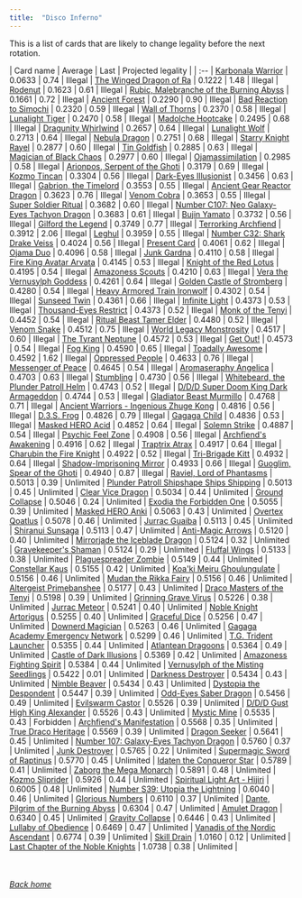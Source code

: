 ```yaml
---
title:  "Disco Inferno"
---
```


This is a list of cards that are likely to change legality before the next rotation.

| Card name | Average | Last | Projected legality |
| :-- |
[Karbonala Warrior](https://db.ygoprodeck.com/card/?search=Karbonala%20Warrior) | 0.0633 | 0.74 | Illegal |
[The Winged Dragon of Ra](https://db.ygoprodeck.com/card/?search=The%20Winged%20Dragon%20of%20Ra) | 0.1222 | 1.48 | Illegal |
[Rodenut](https://db.ygoprodeck.com/card/?search=Rodenut) | 0.1623 | 0.61 | Illegal |
[Rubic, Malebranche of the Burning Abyss](https://db.ygoprodeck.com/card/?search=Rubic,%20Malebranche%20of%20the%20Burning%20Abyss) | 0.1661 | 0.72 | Illegal |
[Ancient Forest](https://db.ygoprodeck.com/card/?search=Ancient%20Forest) | 0.2290 | 0.90 | Illegal |
[Bad Reaction to Simochi](https://db.ygoprodeck.com/card/?search=Bad%20Reaction%20to%20Simochi) | 0.2320 | 0.59 | Illegal |
[Wall of Thorns](https://db.ygoprodeck.com/card/?search=Wall%20of%20Thorns) | 0.2370 | 0.58 | Illegal |
[Lunalight Tiger](https://db.ygoprodeck.com/card/?search=Lunalight%20Tiger) | 0.2470 | 0.58 | Illegal |
[Madolche Hootcake](https://db.ygoprodeck.com/card/?search=Madolche%20Hootcake) | 0.2495 | 0.68 | Illegal |
[Dragunity Whirlwind](https://db.ygoprodeck.com/card/?search=Dragunity%20Whirlwind) | 0.2657 | 0.64 | Illegal |
[Lunalight Wolf](https://db.ygoprodeck.com/card/?search=Lunalight%20Wolf) | 0.2713 | 0.64 | Illegal |
[Nebula Dragon](https://db.ygoprodeck.com/card/?search=Nebula%20Dragon) | 0.2751 | 0.68 | Illegal |
[Starry Knight Rayel](https://db.ygoprodeck.com/card/?search=Starry%20Knight%20Rayel) | 0.2877 | 0.60 | Illegal |
[Tin Goldfish](https://db.ygoprodeck.com/card/?search=Tin%20Goldfish) | 0.2885 | 0.63 | Illegal |
[Magician of Black Chaos](https://db.ygoprodeck.com/card/?search=Magician%20of%20Black%20Chaos) | 0.2977 | 0.60 | Illegal |
[Ojamassimilation](https://db.ygoprodeck.com/card/?search=Ojamassimilation) | 0.2985 | 0.58 | Illegal |
[Arionpos, Serpent of the Ghoti](https://db.ygoprodeck.com/card/?search=Arionpos,%20Serpent%20of%20the%20Ghoti) | 0.3179 | 0.69 | Illegal |
[Kozmo Tincan](https://db.ygoprodeck.com/card/?search=Kozmo%20Tincan) | 0.3304 | 0.56 | Illegal |
[Dark-Eyes Illusionist](https://db.ygoprodeck.com/card/?search=Dark-Eyes%20Illusionist) | 0.3456 | 0.63 | Illegal |
[Gabrion, the Timelord](https://db.ygoprodeck.com/card/?search=Gabrion,%20the%20Timelord) | 0.3553 | 0.55 | Illegal |
[Ancient Gear Reactor Dragon](https://db.ygoprodeck.com/card/?search=Ancient%20Gear%20Reactor%20Dragon) | 0.3623 | 0.76 | Illegal |
[Venom Cobra](https://db.ygoprodeck.com/card/?search=Venom%20Cobra) | 0.3653 | 0.55 | Illegal |
[Super Soldier Ritual](https://db.ygoprodeck.com/card/?search=Super%20Soldier%20Ritual) | 0.3682 | 0.60 | Illegal |
[Number C107: Neo Galaxy-Eyes Tachyon Dragon](https://db.ygoprodeck.com/card/?search=Number%20C107:%20Neo%20Galaxy-Eyes%20Tachyon%20Dragon) | 0.3683 | 0.61 | Illegal |
[Bujin Yamato](https://db.ygoprodeck.com/card/?search=Bujin%20Yamato) | 0.3732 | 0.56 | Illegal |
[Gilford the Legend](https://db.ygoprodeck.com/card/?search=Gilford%20the%20Legend) | 0.3749 | 0.77 | Illegal |
[Terrorking Archfiend](https://db.ygoprodeck.com/card/?search=Terrorking%20Archfiend) | 0.3912 | 2.06 | Illegal |
[Leghul](https://db.ygoprodeck.com/card/?search=Leghul) | 0.3959 | 0.55 | Illegal |
[Number C32: Shark Drake Veiss](https://db.ygoprodeck.com/card/?search=Number%20C32:%20Shark%20Drake%20Veiss) | 0.4024 | 0.56 | Illegal |
[Present Card](https://db.ygoprodeck.com/card/?search=Present%20Card) | 0.4061 | 0.62 | Illegal |
[Ojama Duo](https://db.ygoprodeck.com/card/?search=Ojama%20Duo) | 0.4096 | 0.58 | Illegal |
[Junk Gardna](https://db.ygoprodeck.com/card/?search=Junk%20Gardna) | 0.4110 | 0.58 | Illegal |
[Fire King Avatar Arvata](https://db.ygoprodeck.com/card/?search=Fire%20King%20Avatar%20Arvata) | 0.4145 | 0.53 | Illegal |
[Knight of the Red Lotus](https://db.ygoprodeck.com/card/?search=Knight%20of%20the%20Red%20Lotus) | 0.4195 | 0.54 | Illegal |
[Amazoness Scouts](https://db.ygoprodeck.com/card/?search=Amazoness%20Scouts) | 0.4210 | 0.63 | Illegal |
[Vera the Vernusylph Goddess](https://db.ygoprodeck.com/card/?search=Vera%20the%20Vernusylph%20Goddess) | 0.4261 | 0.64 | Illegal |
[Golden Castle of Stromberg](https://db.ygoprodeck.com/card/?search=Golden%20Castle%20of%20Stromberg) | 0.4280 | 0.54 | Illegal |
[Heavy Armored Train Ironwolf](https://db.ygoprodeck.com/card/?search=Heavy%20Armored%20Train%20Ironwolf) | 0.4302 | 0.54 | Illegal |
[Sunseed Twin](https://db.ygoprodeck.com/card/?search=Sunseed%20Twin) | 0.4361 | 0.66 | Illegal |
[Infinite Light](https://db.ygoprodeck.com/card/?search=Infinite%20Light) | 0.4373 | 0.53 | Illegal |
[Thousand-Eyes Restrict](https://db.ygoprodeck.com/card/?search=Thousand-Eyes%20Restrict) | 0.4373 | 0.52 | Illegal |
[Monk of the Tenyi](https://db.ygoprodeck.com/card/?search=Monk%20of%20the%20Tenyi) | 0.4452 | 0.54 | Illegal |
[Ritual Beast Tamer Elder](https://db.ygoprodeck.com/card/?search=Ritual%20Beast%20Tamer%20Elder) | 0.4480 | 0.52 | Illegal |
[Venom Snake](https://db.ygoprodeck.com/card/?search=Venom%20Snake) | 0.4512 | 0.75 | Illegal |
[World Legacy Monstrosity](https://db.ygoprodeck.com/card/?search=World%20Legacy%20Monstrosity) | 0.4517 | 0.60 | Illegal |
[The Tyrant Neptune](https://db.ygoprodeck.com/card/?search=The%20Tyrant%20Neptune) | 0.4572 | 0.53 | Illegal |
[Get Out!](https://db.ygoprodeck.com/card/?search=Get%20Out!) | 0.4573 | 0.54 | Illegal |
[Fog King](https://db.ygoprodeck.com/card/?search=Fog%20King) | 0.4590 | 0.65 | Illegal |
[Toadally Awesome](https://db.ygoprodeck.com/card/?search=Toadally%20Awesome) | 0.4592 | 1.62 | Illegal |
[Oppressed People](https://db.ygoprodeck.com/card/?search=Oppressed%20People) | 0.4633 | 0.76 | Illegal |
[Messenger of Peace](https://db.ygoprodeck.com/card/?search=Messenger%20of%20Peace) | 0.4645 | 0.54 | Illegal |
[Aromaseraphy Angelica](https://db.ygoprodeck.com/card/?search=Aromaseraphy%20Angelica) | 0.4703 | 0.63 | Illegal |
[Stumbling](https://db.ygoprodeck.com/card/?search=Stumbling) | 0.4730 | 0.56 | Illegal |
[Whitebeard, the Plunder Patroll Helm](https://db.ygoprodeck.com/card/?search=Whitebeard,%20the%20Plunder%20Patroll%20Helm) | 0.4743 | 0.52 | Illegal |
[D/D/D Super Doom King Dark Armageddon](https://db.ygoprodeck.com/card/?search=D/D/D%20Super%20Doom%20King%20Dark%20Armageddon) | 0.4744 | 0.53 | Illegal |
[Gladiator Beast Murmillo](https://db.ygoprodeck.com/card/?search=Gladiator%20Beast%20Murmillo) | 0.4768 | 0.71 | Illegal |
[Ancient Warriors - Ingenious Zhuge Kong](https://db.ygoprodeck.com/card/?search=Ancient%20Warriors%20-%20Ingenious%20Zhuge%20Kong) | 0.4816 | 0.56 | Illegal |
[D.3.S. Frog](https://db.ygoprodeck.com/card/?search=D.3.S.%20Frog) | 0.4826 | 0.79 | Illegal |
[Gagaga Child](https://db.ygoprodeck.com/card/?search=Gagaga%20Child) | 0.4836 | 0.53 | Illegal |
[Masked HERO Acid](https://db.ygoprodeck.com/card/?search=Masked%20HERO%20Acid) | 0.4852 | 0.64 | Illegal |
[Solemn Strike](https://db.ygoprodeck.com/card/?search=Solemn%20Strike) | 0.4887 | 0.54 | Illegal |
[Psychic Feel Zone](https://db.ygoprodeck.com/card/?search=Psychic%20Feel%20Zone) | 0.4908 | 0.56 | Illegal |
[Archfiend's Awakening](https://db.ygoprodeck.com/card/?search=Archfiend's%20Awakening) | 0.4916 | 0.62 | Illegal |
[Traptrix Atrax](https://db.ygoprodeck.com/card/?search=Traptrix%20Atrax) | 0.4917 | 0.64 | Illegal |
[Charubin the Fire Knight](https://db.ygoprodeck.com/card/?search=Charubin%20the%20Fire%20Knight) | 0.4922 | 0.52 | Illegal |
[Tri-Brigade Kitt](https://db.ygoprodeck.com/card/?search=Tri-Brigade%20Kitt) | 0.4932 | 0.64 | Illegal |
[Shadow-Imprisoning Mirror](https://db.ygoprodeck.com/card/?search=Shadow-Imprisoning%20Mirror) | 0.4933 | 0.66 | Illegal |
[Guoglim, Spear of the Ghoti](https://db.ygoprodeck.com/card/?search=Guoglim,%20Spear%20of%20the%20Ghoti) | 0.4940 | 0.87 | Illegal |
[Raviel, Lord of Phantasms](https://db.ygoprodeck.com/card/?search=Raviel,%20Lord%20of%20Phantasms) | 0.5013 | 0.39 | Unlimited |
[Plunder Patroll Shipshape Ships Shipping](https://db.ygoprodeck.com/card/?search=Plunder%20Patroll%20Shipshape%20Ships%20Shipping) | 0.5013 | 0.45 | Unlimited |
[Clear Vice Dragon](https://db.ygoprodeck.com/card/?search=Clear%20Vice%20Dragon) | 0.5034 | 0.44 | Unlimited |
[Ground Collapse](https://db.ygoprodeck.com/card/?search=Ground%20Collapse) | 0.5046 | 0.24 | Unlimited |
[Exodia the Forbidden One](https://db.ygoprodeck.com/card/?search=Exodia%20the%20Forbidden%20One) | 0.5055 | 0.39 | Unlimited |
[Masked HERO Anki](https://db.ygoprodeck.com/card/?search=Masked%20HERO%20Anki) | 0.5063 | 0.43 | Unlimited |
[Overtex Qoatlus](https://db.ygoprodeck.com/card/?search=Overtex%20Qoatlus) | 0.5078 | 0.46 | Unlimited |
[Jurrac Guaiba](https://db.ygoprodeck.com/card/?search=Jurrac%20Guaiba) | 0.5113 | 0.45 | Unlimited |
[Shiranui Sunsaga](https://db.ygoprodeck.com/card/?search=Shiranui%20Sunsaga) | 0.5113 | 0.47 | Unlimited |
[Anti-Magic Arrows](https://db.ygoprodeck.com/card/?search=Anti-Magic%20Arrows) | 0.5120 | 0.40 | Unlimited |
[Mirrorjade the Iceblade Dragon](https://db.ygoprodeck.com/card/?search=Mirrorjade%20the%20Iceblade%20Dragon) | 0.5124 | 0.32 | Unlimited |
[Gravekeeper's Shaman](https://db.ygoprodeck.com/card/?search=Gravekeeper's%20Shaman) | 0.5124 | 0.29 | Unlimited |
[Fluffal Wings](https://db.ygoprodeck.com/card/?search=Fluffal%20Wings) | 0.5133 | 0.38 | Unlimited |
[Plaguespreader Zombie](https://db.ygoprodeck.com/card/?search=Plaguespreader%20Zombie) | 0.5149 | 0.44 | Unlimited |
[Constellar Kaus](https://db.ygoprodeck.com/card/?search=Constellar%20Kaus) | 0.5155 | 0.42 | Unlimited |
[Koa'ki Meiru Ghoulungulate](https://db.ygoprodeck.com/card/?search=Koa'ki%20Meiru%20Ghoulungulate) | 0.5156 | 0.46 | Unlimited |
[Mudan the Rikka Fairy](https://db.ygoprodeck.com/card/?search=Mudan%20the%20Rikka%20Fairy) | 0.5156 | 0.46 | Unlimited |
[Altergeist Primebanshee](https://db.ygoprodeck.com/card/?search=Altergeist%20Primebanshee) | 0.5177 | 0.43 | Unlimited |
[Draco Masters of the Tenyi](https://db.ygoprodeck.com/card/?search=Draco%20Masters%20of%20the%20Tenyi) | 0.5198 | 0.39 | Unlimited |
[Grinning Grave Virus](https://db.ygoprodeck.com/card/?search=Grinning%20Grave%20Virus) | 0.5226 | 0.38 | Unlimited |
[Jurrac Meteor](https://db.ygoprodeck.com/card/?search=Jurrac%20Meteor) | 0.5241 | 0.40 | Unlimited |
[Noble Knight Artorigus](https://db.ygoprodeck.com/card/?search=Noble%20Knight%20Artorigus) | 0.5255 | 0.40 | Unlimited |
[Graceful Dice](https://db.ygoprodeck.com/card/?search=Graceful%20Dice) | 0.5256 | 0.47 | Unlimited |
[Downerd Magician](https://db.ygoprodeck.com/card/?search=Downerd%20Magician) | 0.5263 | 0.46 | Unlimited |
[Gagaga Academy Emergency Network](https://db.ygoprodeck.com/card/?search=Gagaga%20Academy%20Emergency%20Network) | 0.5299 | 0.46 | Unlimited |
[T.G. Trident Launcher](https://db.ygoprodeck.com/card/?search=T.G.%20Trident%20Launcher) | 0.5355 | 0.44 | Unlimited |
[Atlantean Dragoons](https://db.ygoprodeck.com/card/?search=Atlantean%20Dragoons) | 0.5364 | 0.49 | Unlimited |
[Castle of Dark Illusions](https://db.ygoprodeck.com/card/?search=Castle%20of%20Dark%20Illusions) | 0.5369 | 0.42 | Unlimited |
[Amazoness Fighting Spirit](https://db.ygoprodeck.com/card/?search=Amazoness%20Fighting%20Spirit) | 0.5384 | 0.44 | Unlimited |
[Vernusylph of the Misting Seedlings](https://db.ygoprodeck.com/card/?search=Vernusylph%20of%20the%20Misting%20Seedlings) | 0.5422 | 0.01 | Unlimited |
[Darkness Destroyer](https://db.ygoprodeck.com/card/?search=Darkness%20Destroyer) | 0.5434 | 0.43 | Unlimited |
[Nimble Beaver](https://db.ygoprodeck.com/card/?search=Nimble%20Beaver) | 0.5434 | 0.43 | Unlimited |
[Dystopia the Despondent](https://db.ygoprodeck.com/card/?search=Dystopia%20the%20Despondent) | 0.5447 | 0.39 | Unlimited |
[Odd-Eyes Saber Dragon](https://db.ygoprodeck.com/card/?search=Odd-Eyes%20Saber%20Dragon) | 0.5456 | 0.49 | Unlimited |
[Evilswarm Castor](https://db.ygoprodeck.com/card/?search=Evilswarm%20Castor) | 0.5526 | 0.39 | Unlimited |
[D/D/D Gust High King Alexander](https://db.ygoprodeck.com/card/?search=D/D/D%20Gust%20High%20King%20Alexander) | 0.5526 | 0.43 | Unlimited |
[Mystic Mine](https://db.ygoprodeck.com/card/?search=Mystic%20Mine) | 0.5535 | 0.43 | Forbidden |
[Archfiend's Manifestation](https://db.ygoprodeck.com/card/?search=Archfiend's%20Manifestation) | 0.5568 | 0.35 | Unlimited |
[True Draco Heritage](https://db.ygoprodeck.com/card/?search=True%20Draco%20Heritage) | 0.5569 | 0.39 | Unlimited |
[Dragon Seeker](https://db.ygoprodeck.com/card/?search=Dragon%20Seeker) | 0.5641 | 0.45 | Unlimited |
[Number 107: Galaxy-Eyes Tachyon Dragon](https://db.ygoprodeck.com/card/?search=Number%20107:%20Galaxy-Eyes%20Tachyon%20Dragon) | 0.5760 | 0.37 | Unlimited |
[Junk Destroyer](https://db.ygoprodeck.com/card/?search=Junk%20Destroyer) | 0.5765 | 0.22 | Unlimited |
[Supermagic Sword of Raptinus](https://db.ygoprodeck.com/card/?search=Supermagic%20Sword%20of%20Raptinus) | 0.5770 | 0.45 | Unlimited |
[Idaten the Conqueror Star](https://db.ygoprodeck.com/card/?search=Idaten%20the%20Conqueror%20Star) | 0.5789 | 0.41 | Unlimited |
[Zaborg the Mega Monarch](https://db.ygoprodeck.com/card/?search=Zaborg%20the%20Mega%20Monarch) | 0.5891 | 0.48 | Unlimited |
[Kozmo Sliprider](https://db.ygoprodeck.com/card/?search=Kozmo%20Sliprider) | 0.5926 | 0.44 | Unlimited |
[Spiritual Light Art - Hijiri](https://db.ygoprodeck.com/card/?search=Spiritual%20Light%20Art%20-%20Hijiri) | 0.6005 | 0.48 | Unlimited |
[Number S39: Utopia the Lightning](https://db.ygoprodeck.com/card/?search=Number%20S39:%20Utopia%20the%20Lightning) | 0.6040 | 0.46 | Unlimited |
[Glorious Numbers](https://db.ygoprodeck.com/card/?search=Glorious%20Numbers) | 0.6110 | 0.37 | Unlimited |
[Dante, Pilgrim of the Burning Abyss](https://db.ygoprodeck.com/card/?search=Dante,%20Pilgrim%20of%20the%20Burning%20Abyss) | 0.6304 | 0.47 | Unlimited |
[Amulet Dragon](https://db.ygoprodeck.com/card/?search=Amulet%20Dragon) | 0.6340 | 0.45 | Unlimited |
[Gravity Collapse](https://db.ygoprodeck.com/card/?search=Gravity%20Collapse) | 0.6446 | 0.43 | Unlimited |
[Lullaby of Obedience](https://db.ygoprodeck.com/card/?search=Lullaby%20of%20Obedience) | 0.6469 | 0.47 | Unlimited |
[Vanadis of the Nordic Ascendant](https://db.ygoprodeck.com/card/?search=Vanadis%20of%20the%20Nordic%20Ascendant) | 0.6774 | 0.39 | Unlimited |
[Skill Drain](https://db.ygoprodeck.com/card/?search=Skill%20Drain) | 1.0160 | 0.12 | Unlimited |
[Last Chapter of the Noble Knights](https://db.ygoprodeck.com/card/?search=Last%20Chapter%20of%20the%20Noble%20Knights) | 1.0738 | 0.38 | Unlimited |

<br>

###### [Back home](index)
